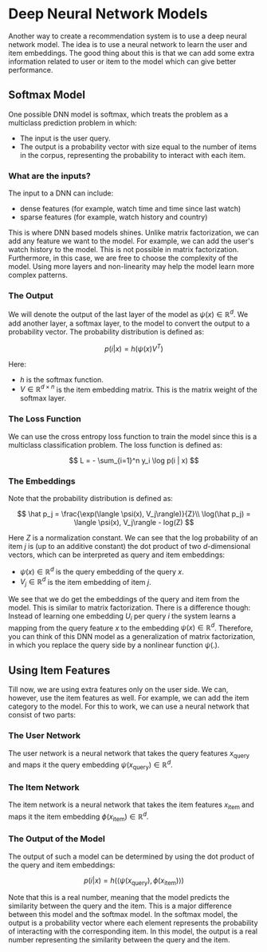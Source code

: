 # Deep Neural Network Models

Another way to create a recommendation system is to use a deep neural network model. The idea is to use a neural network to learn the user and item embeddings. The good thing about this is that we can add some extra information related to user or item to the model which can give better performance.

## Softmax Model

One possible DNN model is softmax, which treats the problem as a multiclass prediction problem in which:

- The input is the user query.
- The output is a probability vector with size equal to the number of items in the corpus, representing the probability to interact with each item.

### What are the inputs?

The input to a DNN can include:

- dense features (for example, watch time and time since last watch)
- sparse features (for example, watch history and country)

This is where DNN based models shines. Unlike matrix factorization, we can add any feature we want to the model. For example, we can add the user's watch history to the model. This is not possible in matrix factorization. Furthermore, in this case, we are free to choose the complexity of the model. Using more layers and non-linearity may help the model learn more complex patterns.

### The Output

We will denote the output of the last layer of the model as $\psi (x) \in \mathbb R^d$. We add another layer, a softmax layer, to the model to convert the output to a probability vector. The probability distribution is defined as:

$$
p(i | x) = h(\psi(x)V^T)
$$

Here:

- $h$ is the softmax function.
- $V \in \mathbb R^{d \times n}$ is the item embedding matrix. This is the matrix weight of the softmax layer.

### The Loss Function

We can use the cross entropy loss function to train the model since this is a multiclass classification problem. The loss function is defined as:

$$
L = - \sum_{i=1}^n y_i \log p(i | x)
$$

### The Embeddings

Note that the probability distribution is defined as:

$$
\hat p_j = \frac{\exp(\langle \psi(x), V_j\rangle)}{Z}\\
\log(\hat p_j) = \langle \psi(x), V_j\rangle - log(Z)
$$

Here $Z$ is a normalization constant. We can see that the log probability of an item $j$ is (up to an additive constant) the dot product of two $d$-dimensional vectors, which can be interpreted as query and item embeddings:

- $\psi(x) \in \mathbb R^d$ is the query embedding of the query $x$.
- $V_j \in \mathbb R^d$ is the item embedding of item $j$.

We see that we do get the embeddings of the query and item from the model. This is similar to matrix factorization. There is a difference though: Instead of learning one embedding $U_i$ per query $i$ the system learns a mapping from the query feature $x$ to the embedding $\psi(x) \in \mathbb R^d$. Therefore, you can think of this DNN model as a generalization of matrix factorization, in which you replace the query side by a nonlinear function $\psi(.)$.

## Using Item Features

Till now, we are using extra features only on the user side. We can, however, use the item features as well. For example, we can add the item category to the model. For this to work, we can use a neural network that consist of two parts:

### The User Network

The user network is a neural network that takes the query features $x_{\text{query}}$ and maps it the query embedding $\psi(x_{\text{query}}) \in \mathbb R^d$.

### The Item Network

The item network is a neural network that takes the item features $x_{\text{item}}$ and maps it the item embedding $\phi(x_{\text{item}}) \in \mathbb R^d$.

### The Output of the Model

The output of such a model can be determined by using the dot product of the query and item embeddings:

$$
p(i | x) = h(\langle \psi(x_{\text{query}}), \phi(x_{\text{item}})\rangle)
$$

Note that this is a real number, meaning that the model predicts the similarity between the query and the item. This is a major difference between this model and the softmax model. In the softmax model, the output is a probability vector where each element represents the probability of interacting with the corresponding item. In this model, the output is a real number representing the similarity between the query and the item.